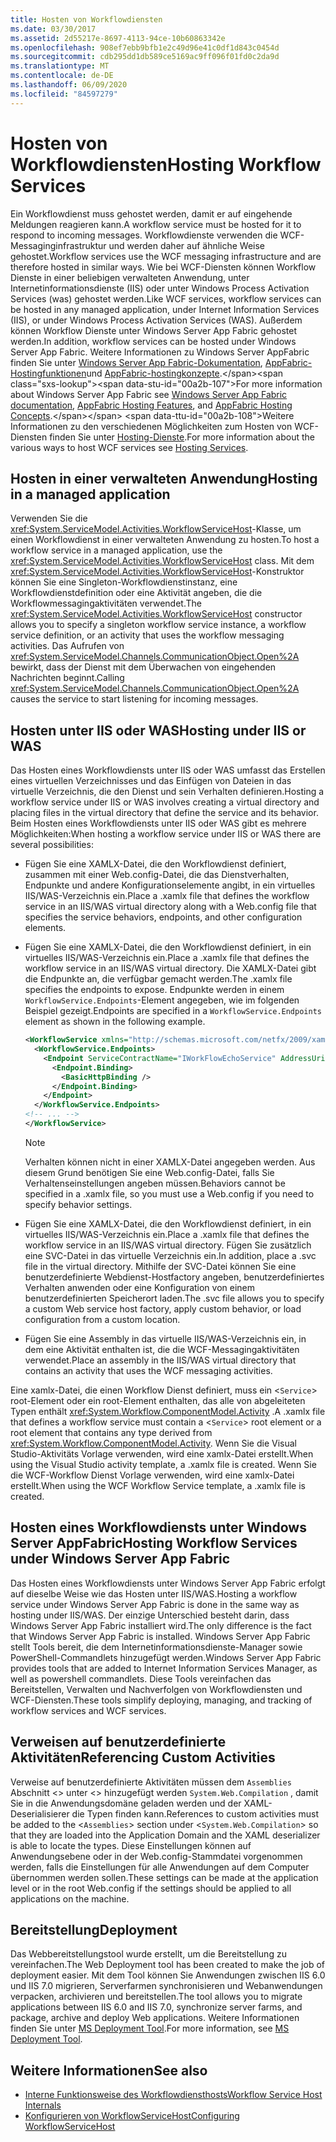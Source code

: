 ```yaml
---
title: Hosten von Workflowdiensten
ms.date: 03/30/2017
ms.assetid: 2d55217e-8697-4113-94ce-10b60863342e
ms.openlocfilehash: 908ef7ebb9bfb1e2c49d96e41c0df1d843c0454d
ms.sourcegitcommit: cdb295dd1db589ce5169ac9ff096f01fd0c2da9d
ms.translationtype: MT
ms.contentlocale: de-DE
ms.lasthandoff: 06/09/2020
ms.locfileid: "84597279"
---
```

# <a name="hosting-workflow-services"></a><span data-ttu-id="00a2b-102">Hosten von Workflowdiensten</span><span class="sxs-lookup"><span data-stu-id="00a2b-102">Hosting Workflow Services</span></span>

<span data-ttu-id="00a2b-103">Ein Workflowdienst muss gehostet werden, damit er auf eingehende Meldungen reagieren kann.</span><span class="sxs-lookup"><span data-stu-id="00a2b-103">A workflow service must be hosted for it to respond to incoming messages.</span></span> <span data-ttu-id="00a2b-104">Workflowdienste verwenden die WCF-Messaginginfrastruktur und werden daher auf ähnliche Weise gehostet.</span><span class="sxs-lookup"><span data-stu-id="00a2b-104">Workflow services use the WCF messaging infrastructure and are therefore hosted in similar ways.</span></span> <span data-ttu-id="00a2b-105">Wie bei WCF-Diensten können Workflow Dienste in einer beliebigen verwalteten Anwendung, unter Internetinformationsdienste (IIS) oder unter Windows Process Activation Services (was) gehostet werden.</span><span class="sxs-lookup"><span data-stu-id="00a2b-105">Like WCF services, workflow services can be hosted in any managed application, under Internet Information Services (IIS), or under Windows Process Activation Services (WAS).</span></span> <span data-ttu-id="00a2b-106">Außerdem können Workflow Dienste unter Windows Server App Fabric gehostet werden.</span><span class="sxs-lookup"><span data-stu-id="00a2b-106">In addition, workflow services can be hosted under Windows Server App Fabric.</span></span> <span data-ttu-id="00a2b-107">Weitere Informationen zu Windows Server AppFabric finden Sie unter [Windows Server App Fabric-Dokumentation](https://docs.microsoft.com/previous-versions/appfabric/ff384253(v=azure.10)), [AppFabric-Hostingfunktionen](https://docs.microsoft.com/previous-versions/appfabric/ee677189(v=azure.10))und [AppFabric-hostingkonzepte](https://docs.microsoft.com/previous-versions/appfabric/ee677371(v=azure.10)).</span><span class="sxs-lookup"><span data-stu-id="00a2b-107">For more information about Windows Server App Fabric see [Windows Server App Fabric documentation](https://docs.microsoft.com/previous-versions/appfabric/ff384253(v=azure.10)), [AppFabric Hosting Features](https://docs.microsoft.com/previous-versions/appfabric/ee677189(v=azure.10)), and [AppFabric Hosting Concepts](https://docs.microsoft.com/previous-versions/appfabric/ee677371(v=azure.10)).</span></span> <span data-ttu-id="00a2b-108">Weitere Informationen zu den verschiedenen Möglichkeiten zum Hosten von WCF-Diensten finden Sie unter [Hosting-Dienste](../hosting-services.md).</span><span class="sxs-lookup"><span data-stu-id="00a2b-108">For more information about the various ways to host WCF services see [Hosting Services](../hosting-services.md).</span></span>

## <a name="hosting-in-a-managed-application"></a><span data-ttu-id="00a2b-109">Hosten in einer verwalteten Anwendung</span><span class="sxs-lookup"><span data-stu-id="00a2b-109">Hosting in a managed application</span></span>
 <span data-ttu-id="00a2b-110">Verwenden Sie die <xref:System.ServiceModel.Activities.WorkflowServiceHost>-Klasse, um einen Workflowdienst in einer verwalteten Anwendung zu hosten.</span><span class="sxs-lookup"><span data-stu-id="00a2b-110">To host a workflow service in a managed application, use the <xref:System.ServiceModel.Activities.WorkflowServiceHost> class.</span></span> <span data-ttu-id="00a2b-111">Mit dem <xref:System.ServiceModel.Activities.WorkflowServiceHost>-Konstruktor können Sie eine Singleton-Workflowdienstinstanz, eine Workflowdienstdefinition oder eine Aktivität angeben, die die Workflowmessagingaktivitäten verwendet.</span><span class="sxs-lookup"><span data-stu-id="00a2b-111">The <xref:System.ServiceModel.Activities.WorkflowServiceHost> constructor allows you to specify a singleton workflow service instance, a workflow service definition, or an activity that uses the workflow messaging activities.</span></span> <span data-ttu-id="00a2b-112">Das Aufrufen von <xref:System.ServiceModel.Channels.CommunicationObject.Open%2A> bewirkt, dass der Dienst mit dem Überwachen von eingehenden Nachrichten beginnt.</span><span class="sxs-lookup"><span data-stu-id="00a2b-112">Calling <xref:System.ServiceModel.Channels.CommunicationObject.Open%2A> causes the service to start listening for incoming messages.</span></span>

## <a name="hosting-under-iis-or-was"></a><span data-ttu-id="00a2b-113">Hosten unter IIS oder WAS</span><span class="sxs-lookup"><span data-stu-id="00a2b-113">Hosting under IIS or WAS</span></span>
 <span data-ttu-id="00a2b-114">Das Hosten eines Workflowdiensts unter IIS oder WAS umfasst das Erstellen eines virtuellen Verzeichnisses und das Einfügen von Dateien in das virtuelle Verzeichnis, die den Dienst und sein Verhalten definieren.</span><span class="sxs-lookup"><span data-stu-id="00a2b-114">Hosting a workflow service under IIS or WAS involves creating a virtual directory and placing files in the virtual directory that define the service and its behavior.</span></span> <span data-ttu-id="00a2b-115">Beim Hosten eines Workflowdiensts unter IIS oder WAS gibt es mehrere Möglichkeiten:</span><span class="sxs-lookup"><span data-stu-id="00a2b-115">When hosting a workflow service under IIS or WAS there are several possibilities:</span></span>

- <span data-ttu-id="00a2b-116">Fügen Sie eine XAMLX-Datei, die den Workflowdienst definiert, zusammen mit einer Web.config-Datei, die das Dienstverhalten, Endpunkte und andere Konfigurationselemente angibt, in ein virtuelles IIS/WAS-Verzeichnis ein.</span><span class="sxs-lookup"><span data-stu-id="00a2b-116">Place a .xamlx file that defines the workflow service in an IIS/WAS virtual directory along with a Web.config file that specifies the service behaviors, endpoints, and other configuration elements.</span></span>

- <span data-ttu-id="00a2b-117">Fügen Sie eine XAMLX-Datei, die den Workflowdienst definiert, in ein virtuelles IIS/WAS-Verzeichnis ein.</span><span class="sxs-lookup"><span data-stu-id="00a2b-117">Place a .xamlx file that defines the workflow service in an IIS/WAS virtual directory.</span></span> <span data-ttu-id="00a2b-118">Die XAMLX-Datei gibt die Endpunkte an, die verfügbar gemacht werden.</span><span class="sxs-lookup"><span data-stu-id="00a2b-118">The .xamlx file specifies the endpoints to expose.</span></span> <span data-ttu-id="00a2b-119">Endpunkte werden in einem `WorkflowService.Endpoints`-Element angegeben, wie im folgenden Beispiel gezeigt.</span><span class="sxs-lookup"><span data-stu-id="00a2b-119">Endpoints are specified in a `WorkflowService.Endpoints` element as shown in the following example.</span></span>

    ```xml
    <WorkflowService xmlns="http://schemas.microsoft.com/netfx/2009/xaml/servicemodel"  xmlns:p1="http://schemas.microsoft.com/netfx/2009/xaml/activities" xmlns:sad="clr-namespace:System.Activities.Debugger;assembly=System.Activities" xmlns:x="http://schemas.microsoft.com/winfx/2006/xaml">
      <WorkflowService.Endpoints>
        <Endpoint ServiceContractName="IWorkFlowEchoService" AddressUri="">
          <Endpoint.Binding>
            <BasicHttpBinding />
          </Endpoint.Binding>
        </Endpoint>
      </WorkflowService.Endpoints>
    <!-- ... -->
    </WorkflowService>
    ```

    > [!NOTE]
    > <span data-ttu-id="00a2b-120">Verhalten können nicht in einer XAMLX-Datei angegeben werden. Aus diesem Grund benötigen Sie eine Web.config-Datei, falls Sie Verhaltenseinstellungen angeben müssen.</span><span class="sxs-lookup"><span data-stu-id="00a2b-120">Behaviors cannot be specified in a .xamlx file, so you must use a Web.config if you need to specify behavior settings.</span></span>

- <span data-ttu-id="00a2b-121">Fügen Sie eine XAMLX-Datei, die den Workflowdienst definiert, in ein virtuelles IIS/WAS-Verzeichnis ein.</span><span class="sxs-lookup"><span data-stu-id="00a2b-121">Place a .xamlx file that defines the workflow service in an IIS/WAS virtual directory.</span></span> <span data-ttu-id="00a2b-122">Fügen Sie zusätzlich eine SVC-Datei in das virtuelle Verzeichnis ein.</span><span class="sxs-lookup"><span data-stu-id="00a2b-122">In addition, place a .svc file in the virtual directory.</span></span> <span data-ttu-id="00a2b-123">Mithilfe der SVC-Datei können Sie eine benutzerdefinierte Webdienst-Hostfactory angeben, benutzerdefiniertes Verhalten anwenden oder eine Konfiguration von einem benutzerdefinierten Speicherort laden.</span><span class="sxs-lookup"><span data-stu-id="00a2b-123">The .svc file allows you to specify a custom Web service host factory, apply custom behavior, or load configuration from a custom location.</span></span>

- <span data-ttu-id="00a2b-124">Fügen Sie eine Assembly in das virtuelle IIS/WAS-Verzeichnis ein, in dem eine Aktivität enthalten ist, die die WCF-Messagingaktivitäten verwendet.</span><span class="sxs-lookup"><span data-stu-id="00a2b-124">Place an assembly in the IIS/WAS virtual directory that contains an activity that uses the WCF messaging activities.</span></span>

 <span data-ttu-id="00a2b-125">Eine xamlx-Datei, die einen Workflow Dienst definiert, muss ein <`Service`> root-Element oder ein root-Element enthalten, das alle von abgeleiteten Typen enthält <xref:System.Workflow.ComponentModel.Activity> .</span><span class="sxs-lookup"><span data-stu-id="00a2b-125">A .xamlx file that defines a workflow service must contain a <`Service`> root element or a root element that contains any type derived from <xref:System.Workflow.ComponentModel.Activity>.</span></span> <span data-ttu-id="00a2b-126">Wenn Sie die Visual Studio-Aktivitäts Vorlage verwenden, wird eine xamlx-Datei erstellt.</span><span class="sxs-lookup"><span data-stu-id="00a2b-126">When using the Visual Studio activity template, a .xamlx file is created.</span></span> <span data-ttu-id="00a2b-127">Wenn Sie die WCF-Workflow Dienst Vorlage verwenden, wird eine xamlx-Datei erstellt.</span><span class="sxs-lookup"><span data-stu-id="00a2b-127">When using the WCF Workflow Service template, a .xamlx file is created.</span></span>

## <a name="hosting-workflow-services-under-windows-server-app-fabric"></a><span data-ttu-id="00a2b-128">Hosten eines Workflowdiensts unter Windows Server AppFabric</span><span class="sxs-lookup"><span data-stu-id="00a2b-128">Hosting Workflow Services under Windows Server App Fabric</span></span>
 <span data-ttu-id="00a2b-129">Das Hosten eines Workflowdiensts unter Windows Server App Fabric erfolgt auf dieselbe Weise wie das Hosten unter IIS/WAS.</span><span class="sxs-lookup"><span data-stu-id="00a2b-129">Hosting a workflow service under Windows Server App Fabric is done in the same way as hosting under IIS/WAS.</span></span> <span data-ttu-id="00a2b-130">Der einzige Unterschied besteht darin, dass Windows Server App Fabric installiert wird.</span><span class="sxs-lookup"><span data-stu-id="00a2b-130">The only difference is the fact that Windows Server App Fabric is installed.</span></span> <span data-ttu-id="00a2b-131">Windows Server App Fabric stellt Tools bereit, die dem Internetinformationsdienste-Manager sowie PowerShell-Commandlets hinzugefügt werden.</span><span class="sxs-lookup"><span data-stu-id="00a2b-131">Windows Server App Fabric provides tools that are added to Internet Information Services Manager, as well as powershell commandlets.</span></span> <span data-ttu-id="00a2b-132">Diese Tools vereinfachen das Bereitstellen, Verwalten und Nachverfolgen von Workflowdiensten und WCF-Diensten.</span><span class="sxs-lookup"><span data-stu-id="00a2b-132">These tools simplify deploying, managing, and tracking of workflow services and WCF services.</span></span>

## <a name="referencing-custom-activities"></a><span data-ttu-id="00a2b-133">Verweisen auf benutzerdefinierte Aktivitäten</span><span class="sxs-lookup"><span data-stu-id="00a2b-133">Referencing Custom Activities</span></span>
 <span data-ttu-id="00a2b-134">Verweise auf benutzerdefinierte Aktivitäten müssen dem `Assemblies` Abschnitt <> unter <> hinzugefügt werden `System.Web.Compilation` , damit Sie in die Anwendungsdomäne geladen werden und der XAML-Deserialisierer die Typen finden kann.</span><span class="sxs-lookup"><span data-stu-id="00a2b-134">References to custom activities must be added to the <`Assemblies`> section under <`System.Web.Compilation`> so that they are loaded into the Application Domain and the XAML deserializer is able to locate the types.</span></span> <span data-ttu-id="00a2b-135">Diese Einstellungen können auf Anwendungsebene oder in der Web.config-Stammdatei vorgenommen werden, falls die Einstellungen für alle Anwendungen auf dem Computer übernommen werden sollen.</span><span class="sxs-lookup"><span data-stu-id="00a2b-135">These settings can be made at the application level or in the root Web.config if the settings should be applied to all applications on the machine.</span></span>

## <a name="deployment"></a><span data-ttu-id="00a2b-136">Bereitstellung</span><span class="sxs-lookup"><span data-stu-id="00a2b-136">Deployment</span></span>
 <span data-ttu-id="00a2b-137">Das Webbereitstellungstool wurde erstellt, um die Bereitstellung zu vereinfachen.</span><span class="sxs-lookup"><span data-stu-id="00a2b-137">The Web Deployment tool has been created to make the job of deployment easier.</span></span> <span data-ttu-id="00a2b-138">Mit dem Tool können Sie Anwendungen zwischen IIS 6.0 und IIS 7.0 migrieren, Serverfarmen synchronisieren und Webanwendungen verpacken, archivieren und bereitstellen.</span><span class="sxs-lookup"><span data-stu-id="00a2b-138">The tool allows you to migrate applications between IIS 6.0 and IIS 7.0, synchronize server farms, and package, archive and deploy Web applications.</span></span> <span data-ttu-id="00a2b-139">Weitere Informationen finden Sie unter [MS Deployment Tool](https://go.microsoft.com/fwlink/?LinkId=178690).</span><span class="sxs-lookup"><span data-stu-id="00a2b-139">For more information, see [MS Deployment Tool](https://go.microsoft.com/fwlink/?LinkId=178690).</span></span>

## <a name="see-also"></a><span data-ttu-id="00a2b-140">Weitere Informationen</span><span class="sxs-lookup"><span data-stu-id="00a2b-140">See also</span></span>

- [<span data-ttu-id="00a2b-141">Interne Funktionsweise des Workflowdiensthosts</span><span class="sxs-lookup"><span data-stu-id="00a2b-141">Workflow Service Host Internals</span></span>](workflow-service-host-internals.md)
- [<span data-ttu-id="00a2b-142">Konfigurieren von WorkflowServiceHost</span><span class="sxs-lookup"><span data-stu-id="00a2b-142">Configuring WorkflowServiceHost</span></span>](configuring-workflowservicehost.md)
